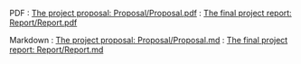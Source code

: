 PDF
: [The project proposal: Proposal/Proposal.pdf](Proposal/Proposal.pdf) 
: [The final project report: Report/Report.pdf](Report/Report.pdf)

Markdown
: [The project proposal: Proposal/Proposal.md](Proposal/Proposal.md) 
: [The final project report: Report/Report.md](Report/Report.md)

